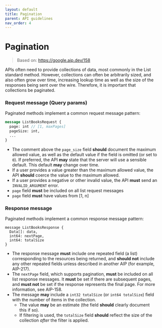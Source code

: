 ```yaml
---
layout: default
title: Pagination
parent: API guidelines
nav_order: 4
---
```


# Pagination

> Based on: https://google.aip.dev/158

APIs often need to provide collections of data, most commonly in the List standard method. However, collections can often be arbitrarily sized, and also often grow over time, increasing lookup time as well as the size of the responses being sent over the wire. Therefore, it is important that collections be paginated.


### Request message (Query params)

Paginated methods implement a common request message pattern:

```proto
message ListBooksRequest {
  page: int // [1, maxPages]
  pageSize: int, 
  ... 
}
```

- The comment above the `page_size` field **should** document the maximum
  allowed value, as well as the default value if the field is omitted (or set
  to `0`). If preferred, the API **may** state that the server will use a
  sensible default. This default **may** change over time.
- If a user provides a value greater than the maximum allowed value, the API
  **should** coerce the value to the maximum allowed.
- If a user provides a negative or other invalid value, the API **must** send
  an `INVALID_ARGUMENT` error.
- `page` field **must** be included on all list request messages
- `page` field **must** have values from [1, n]


### Response message

Paginated methods implement a common response message pattern:

```
message ListBooksResponse {
  Data[]: data, 
  int64: nextPage,
  int64: totalSize
}
```

- The response message **must** include one repeated field  (a list) corresponding to the resources being returned, and **should not** include any other repeated fields unless described in another AIP (for example, AIP-217).
- The `nextPage` field, which supports pagination, **must** be included on all list response messages. It **must** be set if there are subsequent pages, and **must not** be set if the response represents the final page. For
  more information, see AIP-158.
- The message **may** include a `int32 totalSize` (or `int64 totalSize`)
  field with the number of items in the collection.
  - The value **may** be an estimate (the field **should** clearly document
    this if so).
  - If filtering is used, the `totalSize` field **should** reflect the size of
    the collection _after_ the filter is applied.